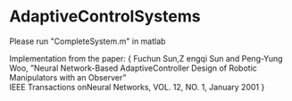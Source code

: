 # AdaptiveControlSystems
Please run "CompleteSystem.m" in matlab

Implementation from the paper: 
{
Fuchun Sun,Z engqi Sun and Peng-Yung Woo, 
”Neural Network-Based AdaptiveController  Design  of  Robotic  Manipulators  with  an  Observer”  
IEEE  Transactions  onNeural Networks, VOL. 12, NO. 1, January 2001
}
